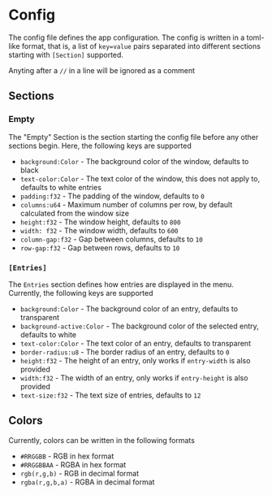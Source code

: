 # Config

The config file defines the app configuration. The config is written in a
toml-like format, that is, a list of `key=value` pairs separated into different
sections starting with `[Section]` supported.

Anyting after a `//` in a line will be ignored as a comment

## Sections

### Empty

The "Empty" Section is the section starting the config file before any other
sections begin. Here, the following keys are supported

- `background:Color` - The background color of the window, defaults to black
- `text-color:Color` - The text color of the window, this does not apply to,
  defaults to white entries
- `padding:f32` - The padding of the window, defaults to `0`
- `columns:u64` - Maximum number of columns per row, by default calculated from
  the window size
- `height:f32` - The window height, defaults to `800`
- `width: f32` - The window width, defaults to `600`
- `column-gap:f32` - Gap between columns, defaults to `10`
- `row-gap:f32` - Gap between rows, defaults to `10`

### `[Entries]`

The `Entries` section defines how entries are displayed in the menu. Currently,
the following keys are supported

- `background:Color` - The background color of an entry, defaults to transparent
- `background-active:Color` - The background color of the selected entry,
  defaults to white
- `text-color:Color` - The text color of an entry, defaults to transparent
- `border-radius:u8` - The border radius of an entry, defaults to `0`
- `height:f32` - The height of an entry, only works if `entry-width` is also
  provided
- `width:f32` - The width of an entry, only works if `entry-height` is also
  provided
- `text-size:f32` - The text size of entries, defaults to `12`

## Colors

Currently, colors can be written in the following formats

- `#RRGGBB` - RGB in hex format
- `#RRGGBBAA` - RGBA in hex format
- `rgb(r,g,b)` - RGB in decimal format
- `rgba(r,g,b,a)` - RGBA in decimal format
